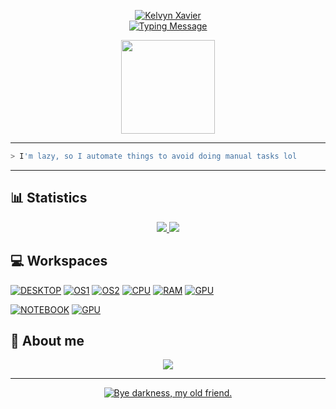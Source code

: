 <p align="center">
	<a href="https://github.com/Revoluti0n">
    	<img alt="Kelvyn Xavier" src="https://readme-typing-svg.demolab.com/?lines=Kelvyn+Xavier&font=Fira%20Code&center=true&size=15&width=400&height=30&duration=4000&pause=500&repeat=false&color=DD914E"/>
      	<br>
      	<img alt="Typing Message" src="https://readme-typing-svg.demolab.com/?lines=Hello+darkness,+my+old+friend.;Welcome+to+my+profile!&font=Fira%20Code&center=true&width=400&height=50&duration=4000&pause=500&color=79C1FE">
	</a>
</p>

<p align="center"><img src="https://user-images.githubusercontent.com/75655706/132086807-9e326ab9-ae61-4464-9c3b-8827ea8b0718.png" width="150" height="150"/></p>

---

```python
> I'm lazy, so I automate things to avoid doing manual tasks lol
```

---

## 📊 Statistics

<div align="left">
	<a href="https://github.com/kelvynxavier">
    	<p align="center">
        	<img src="https://github-readme-streak-stats.herokuapp.com?user=kelvynxavier&date_format=j%20M%5B%20Y%5D&exclude_days=Sun%2CSat&card_width=1200&border=444B53&background=00000000&currStreakNum=FEFEFE&ring=26A641&fire=DD914E&sideNums=FEFEFE&currStreakLabel=79C1FE&sideLabels=79C1FE&dates=FEFEFE&excludeDaysLabel=444B53&stroke=26A641"/>
            <img src="https://github-readme-activity-graph.vercel.app/graph?username=kelvynxavier&theme=github-compact"/>
        </p>
    </a>
</div>

## 💻 Workspaces

<a href="https://github.com/kelvynxavier"><img alt="DESKTOP" src="https://img.shields.io/badge/1-FFFFFF?style=for-the-badge&logoColor=white"/></a>
<a href="https://github.com/kelvynxavier"><img alt="OS1" src="https://img.shields.io/badge/Windows-%23004ee0.svg?&style=for-the-badge&logo=windows&logoColor=white"/></a>
<a href="https://github.com/kelvynxavier"><img alt="OS2" src="https://img.shields.io/badge/Linux-%23D77C1C.svg?&style=for-the-badge&logo=linux&logoColor=white"/></a>
<a href="https://github.com/kelvynxavier"><img alt="CPU" src="https://img.shields.io/badge/Intel%20Core%20i9%209900K%20OC%205.0GHz-%230071C5.svg?&style=for-the-badge&logo=intel&logoColor=white"/></a>
<a href="https://github.com/kelvynxavier"><img alt="RAM" src="https://img.shields.io/badge/32GB%20RAM-%23E01935.svg?&style=for-the-badge&logo=corsair&logoColor=white"/></a>
<a href="https://github.com/kelvynxavier"><img alt="GPU" src="https://img.shields.io/badge/NVIDIA%20RTX%203700-77B901?style=for-the-badge&logo=nvidia&logoColor=white"/></a>

<a href="https://github.com/kelvynxavier"><img alt="NOTEBOOK" src="https://img.shields.io/badge/2-FFFFFF?style=for-the-badge&logo=computer&logoColor=white"/></a>
<a href="https://github.com/kelvynxavier"><img alt="GPU" src='https://img.shields.io/badge/MacBook Pro 13" 2020-808080?style=for-the-badge&logo=apple&logoColor=white'/></a>

## 🔎 About me

<a href="https://github.com/kelvynxavier">
    <p align="center">
		<img src="https://github.com/Revoluti0n/Revoluti0n/assets/75655706/b024133a-3fb7-40d3-b0b5-3a9c72e9072a"/>
	</p>
</a>

---

<p align="center">
	<a href="https://github.com/kelvynxavier">
		<img alt="Bye darkness, my old friend." src="https://readme-typing-svg.demolab.com?font=Fira+Code&center=true&duration=4000&pause=50&color=79C1FE&width=1010&height=50&lines=01000010+01111001+01100101;01100100+01100001+01110010+01101011+01101110+01100101+01110011+01110011+00101100;01101101+01111001;01101111+01101100+01100100;01100110+01110010+01101001+01100101+01101110+01100100+00101110">
	</a>
</p>
